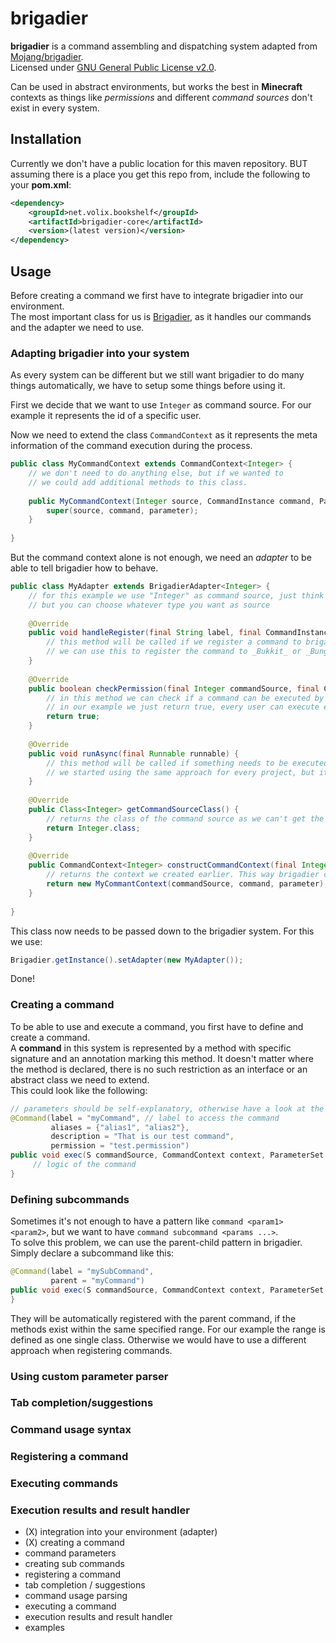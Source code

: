 # brigadier

**brigadier** is a command assembling and dispatching system adapted from [Mojang/brigadier](https://github.com/Mojang/brigadier).  
Licensed under [GNU General Public License v2.0](https://github.com/volixdev/bookshelf/blob/master/LICENSE.md).  

Can be used in abstract environments, but works the best in **Minecraft** contexts as things like _permissions_ and different _command sources_ don't exist in every system.

## Installation

Currently we don't have a public location for this maven repository.
BUT assuming there is a place you get this repo from, include the following to your **pom.xml**:

```xml
<dependency>
    <groupId>net.volix.bookshelf</groupId>
    <artifactId>brigadier-core</artifactId>
    <version>(latest version)</version>
</dependency>
```

## Usage

Before creating a command we first have to integrate brigadier into our environment.  
The most important class for us is [Brigadier](https://github.com/volixdev/bookshelf/blob/master/brigadier-core/src/main/java/net/volix/brigadier/Brigadier.java), as it handles our commands and the adapter we need to use.

### Adapting brigadier into your system

As every system can be different but we still want brigadier to do many things automatically, we have to setup some things before using it.  

First we decide that we want to use `Integer` as command source. For our example it represents the id of a specific user.  

Now we need to extend the class `CommandContext` as it represents the meta information of the command execution during the process.

```java
public class MyCommandContext extends CommandContext<Integer> {
	// we don't need to do anything else, but if we wanted to
	// we could add additional methods to this class.
	
	public MyCommandContext(Integer source, CommandInstance command, ParameterSet parameter) {
		super(source, command, parameter);
	}
	
}
```

But the command context alone is not enough, we need an *adapter*  to be able to tell brigadier how to behave.

```java
public class MyAdapter extends BrigadierAdapter<Integer> {
	// for this example we use "Integer" as command source, just think of it as an id for an user executing the command
	// but you can choose whatever type you want as source
	
	@Override
	public void handleRegister(final String label, final CommandInstance command) {
		// this method will be called if we register a command to brigadier
		// we can use this to register the command to _Bukkit_ or _BungeeCord_ for example
	}
	
	@Override
	public boolean checkPermission(final Integer commandSource, final CommandInstance command) {
		// in this method we can check if a command can be executed by the giving command source
		// in our example we just return true, every user can execute every command therefore
		return true;
	}
	
	@Override
	public void runAsync(final Runnable runnable) {
		// this method will be called if something needs to be executed asynchronously.
		// we started using the same approach for every project, but it turns out, that for some cases it is more efficient to do it differently (e.g. with _Bukkit's schedulers_)
	}
	
	@Override
	public Class<Integer> getCommandSourceClass() {
		// returns the class of the command source as we can't get the exact source class during runtime otherwise
		return Integer.class;
	}
	
	@Override
	public CommandContext<Integer> constructCommandContext(final Integer commandSource, final CommandInstance command, final ParameterSet parameter) {
		// returns the context we created earlier. This way brigadier can provide us the context automatically during execution
		return new MyCommantContext(commandSource, command, parameter);
	}
	
}
```

This class now needs to be passed down to the brigadier system. For this we use:
```java
Brigadier.getInstance().setAdapter(new MyAdapter());
```

Done!

### Creating a command

To be able to use and execute a command, you first have to define and create a command.  
A **command** in this system is represented by a method with specific signature and an annotation marking this method. It doesn't matter where the method is declared, there is no such restriction as an interface or an abstract class we need to extend.  
This could look like the following:

```java
// parameters should be self-explanatory, otherwise have a look at the source code
@Command(label = "myCommand", // label to access the command
         aliases = {"alias1", "alias2"},
         description = "That is our test command",
         permission = "test.permission")
public void exec(S commandSource, CommandContext context, ParameterSet parameter) {
     // logic of the command
}
```

### Defining subcommands

Sometimes it's not enough to have a pattern like `command <param1> <param2>`, but we want to have `command subcommand <params ...>`.  
To solve this problem, we can use the parent-child pattern in brigadier.  
Simply declare a subcommand like this:

```java
@Command(label = "mySubCommand",
         parent = "myCommand")
public void exec(S commandSource, CommandContext context, ParameterSet parameter) {
}
```

They will be automatically registered with the parent command, if the methods exist within the same specified range. For our example the range is defined as one single class. Otherwise we would have to use a different approach when registering commands.

### Using custom parameter parser

### Tab completion/suggestions

### Command usage syntax

### Registering a command

### Executing commands

### Execution results and result handler

- (X) integration into your environment (adapter)
- (X) creating a command
- command parameters
- creating sub commands
- registering a command
- tab completion / suggestions
- command usage parsing
- executing a command
- execution results and result handler
- examples
